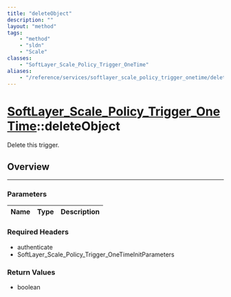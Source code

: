 ```yaml
---
title: "deleteObject"
description: ""
layout: "method"
tags:
    - "method"
    - "sldn"
    - "Scale"
classes:
    - "SoftLayer_Scale_Policy_Trigger_OneTime"
aliases:
    - "/reference/services/softlayer_scale_policy_trigger_onetime/deleteObject"
---
```

# [SoftLayer_Scale_Policy_Trigger_OneTime](/reference/services/SoftLayer_Scale_Policy_Trigger_OneTime)::deleteObject

Delete this trigger.


## Overview 


-----

### Parameters 
|Name | Type | Description |
| --- | --- | --- |


### Required Headers
* authenticate
* SoftLayer_Scale_Policy_Trigger_OneTimeInitParameters


### Return Values
* boolean




